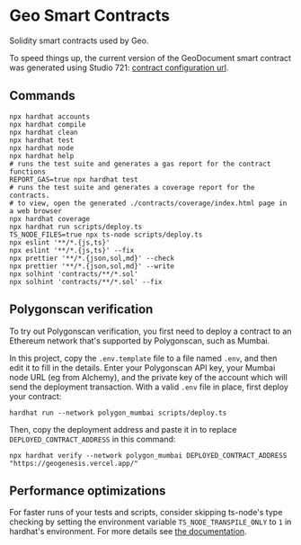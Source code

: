 # Geo Smart Contracts

Solidity smart contracts used by Geo.

To speed things up, the current version of the GeoDocument smart contract was generated using Studio 721: [contract configuration url](https://www.721.so/contract?config=%7B%22tokenName%22%3A%22GeoDocument%22%2C%22shortName%22%3A%22GEODE%22%2C%22tokenURI%22%3A%22https%3A%2F%2Fgeogenesis.vercel.app%2F%7BtokenId%7D%7Bparameters%7D%22%2C%22supply%22%3Anull%2C%22activateAutomatically%22%3Atrue%2C%22tokenParameters%22%3A%5B%7B%22name%22%3A%22contentHash%22%2C%22type%22%3A%22string%22%7D%2C%7B%22name%22%3A%22previousVersionId%22%2C%22type%22%3A%22uint256%22%7D%2C%7B%22name%22%3A%22nextVersionId%22%2C%22type%22%3A%22uint256%22%7D%5D%2C%22schemaVersion%22%3A%221.0.0%22%7D).

## Commands

```shell
npx hardhat accounts
npx hardhat compile
npx hardhat clean
npx hardhat test
npx hardhat node
npx hardhat help
# runs the test suite and generates a gas report for the contract functions
REPORT_GAS=true npx hardhat test
# runs the test suite and generates a coverage report for the contracts.
# to view, open the generated ./contracts/coverage/index.html page in a web browser
npx hardhat coverage
npx hardhat run scripts/deploy.ts
TS_NODE_FILES=true npx ts-node scripts/deploy.ts
npx eslint '**/*.{js,ts}'
npx eslint '**/*.{js,ts}' --fix
npx prettier '**/*.{json,sol,md}' --check
npx prettier '**/*.{json,sol,md}' --write
npx solhint 'contracts/**/*.sol'
npx solhint 'contracts/**/*.sol' --fix
```

## Polygonscan verification

To try out Polygonscan verification, you first need to deploy a contract to an Ethereum network that's supported by Polygonscan, such as Mumbai.

In this project, copy the `.env.template` file to a file named `.env`, and then edit it to fill in the details. Enter your Polygonscan API key, your Mumbai node URL (eg from Alchemy), and the private key of the account which will send the deployment transaction. With a valid `.env` file in place, first deploy your contract:

```shell
hardhat run --network polygon_mumbai scripts/deploy.ts
```

Then, copy the deployment address and paste it in to replace `DEPLOYED_CONTRACT_ADDRESS` in this command:

```shell
npx hardhat verify --network polygon_mumbai DEPLOYED_CONTRACT_ADDRESS "https://geogenesis.vercel.app/"
```

## Performance optimizations

For faster runs of your tests and scripts, consider skipping ts-node's type checking by setting the environment variable `TS_NODE_TRANSPILE_ONLY` to `1` in hardhat's environment. For more details see [the documentation](https://hardhat.org/guides/typescript.html#performance-optimizations).
